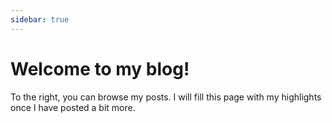 ```yaml
---
sidebar: true
---
```


<div class="content-box">
    <h1> Welcome to my blog! </h1>
    To the right, you can browse my posts. I will fill this page with my highlights once I have posted a bit more.
</div>